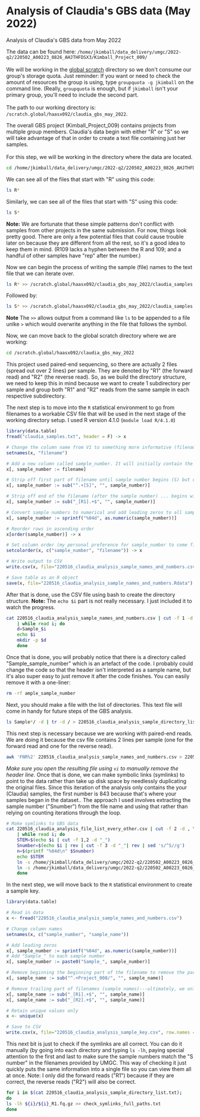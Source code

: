 # Analysis of Claudia's GBS data (May 2022)
Analysis of Claudia's GBS data from May 2022

The data can be found here: `/home/jkimball/data_delivery/umgc/2022-q2/220502_A00223_0826_AHJTHFDSX3/Kimball_Project_009/
`<br><br>
We will be working in the [global scratch](https://www.msi.umn.edu/content/scratch-storage) directory so we don't consume our group's storage quota. Just reminder: If you want or need to check the amount of resources the group is using, type `groupquota -g jkimball` on the command line. (Really, `groupquota` is enough, but if `jkimball` isn't your primary group, you'll need to include the second part.<br><br>
The path to our working directory is: `/scratch.global/haasx092/claudia_gbs_may_2022`.

The overall GBS project (Kimball_Project_009) contains projects from multiple group members. Claudia's data begin with either "R" or "S" so we will take advantage of that in order to create a text file containing just her samples.<br><br>
For this step, we will be working in the directory where the data are located.<br>
```bash
cd /home/jkimball/data_delivery/umgc/2022-q2/220502_A00223_0826_AHJTHFDSX3/Kimball_Project_009
```
We can see all of the files that start with "R" using this code:
```bash
ls R*
```
Similarly, we can see all of the files that start with "S" using this code:
```bash
ls S*
```
**Note:** We are fortunate that these simple patterns don't conflict with samples from other projects in the same submission. For now, things look pretty good. There are only a few potential files that could cause trouble later on because they are different from all the rest, so it's a good idea to keep them in mind. (R109 lacks a hyphen between the R and 109; and a handful of other samples have "rep" after the number.)<br>

Now we can begin the process of writing the sample (file) names to the text file that we can iterate over.<br>
```bash
ls R* >> /scratch.global/haasx092/claudia_gbs_may_2022/claudia_samples.txt
```
Followed by:
```bash
ls S* >> /scratch.global/haasx092/claudia_gbs_may_2022/claudia_samples.txt
```
**Note** The `>>` allows output from a command like `ls` to be appended to a file unlke `>` which would overwrite anything in the file that follows the symbol.

Now, we can move back to the global scratch directory where we are working:
```bash
cd /scratch.global/haasx092/claudia_gbs_may_2022
```

This project used paired-end sequencing, so there are actually 2 files (spread out over 2 lines) per sample. They are denoted by "R1" (the forward read) and "R2" (the reverse read). So, as we build the directory structure, we need to keep this in mind because we want to create 1 subdirectory per sample and group both "R1" and "R2" reads from the same sample in each respective subdirectory.

The next step is to move into the `R` statistical environment to go from filenames to a workable CSV file that will be used in the next stage of the working directory setup. I used R version 4.1.0 (`module load R/4.1.0`)
```R
library(data.table)
fread("claudia_samples.txt", header = F) -> x

# Change the column name from V1 to something more informative (filename)
setnames(x, "filename")

# Add a new column called sample_number. It will initially contain the entire filename, but we will work to retain only the sample number
x[, sample_number := filename]

# Strip off first part of filename until sample number begins (S) but do not include it.
x[, sample_number := sub("^.+[S]", "", sample_number)]

# Strip off end of the filename (after the sample number) ... begins with "_R1" or "_R2"
x[, sample_number := sub("_[R1].+$", "", sample_number)]

# Convert sample numbers to numerical and add leading zeros to all samples (to help with sorting).
x[, sample_number := sprintf("%04d", as.numeric(sample_number))]

# Reorder rows in ascending order
x[order(sample_number)] -> x

# Set column order (my personal preference for sample_number to come first)
setcolorder(x, c("sample_number", "filename")) -> x

# Write output to CSV
write.csv(x, file="220516_claudia_analysis_sample_names_and_numbers.csv", row.names=FALSE, col.names=FALSE, sep=",", quote=FALSE)

# Save table as an R object
save(x, file="220516_claudia_analysis_sample_names_and_numbers.Rdata")
```
After that is done, use the CSV file using bash to create the directory structure.
**Note:** The `echo $i` part is not really necessary. I just included it to watch the progress.

```bash
cat 220516_claudia_analysis_sample_names_and_numbers.csv | cut -f 1 -d , \
	| while read i; do
	d=Sample_$i
	echo $i
	mkdir -p $d
	done
```

Once that is done, you will probably notice that there is a directory called "Sample_sample_number" which is an artefact of the code. I probably could change the code so that the header isn't interpreted as a sample name, but it's also super easy to just remove it after the code finishes. You can easily remove it with a one-liner:
```bash
rm -rf ample_sample_number
```
Next, you should make a file with the list of directories. This text file will come in handy for future steps of the GBS analysis.
```bash
ls Sample*/ -d | tr -d / > 220516_claudia_analysis_sample_directory_list.txt
```
This next step is necessary because we are working with paired-end reads. We are doing it because the csv file contains 2 lines per sample (one for the forward read and one for the reverse read).
```bash
awk 'FNR%2' 220516_claudia_analysis_sample_names_and_numbers.csv > 220516_claudia_analysis_file_list_every_other.csv
```
_Make sure you open the resulting file using `vi` to manually remove the header line._ Once that is done, we can make symbolic links (symlinks) to point to the data rather than take up disk space by needlessly duplicating the original files. Since this iteration of the analysis only contains the your (Claudia) samples, the first number is 843 because that's where your samples began in the dataset.. The approach I used involves extracting the sample number ("Snumber") from the file name and using that rather than relying on counting iterations through the loop.
```bash
# Make symlinks to GBS data
cat 220516_claudia_analysis_file_list_every_other.csv | cut -f 2 -d , \
	| while read i; do
	STEM=$(echo $i | cut -f 1,2 -d "_")
	Snumber=$(echo $i | rev | cut -f 3 -d "_"| rev | sed 's/^S//g')
	n=$(printf "%04d\n" $Snumber)
	echo $STEM
	ln -s /home/jkimball/data_delivery/umgc/2022-q2/220502_A00223_0826_AHJTHFDSX3/Kimball_Project_009/${STEM}_R1_001.fastq.gz Sample_$n/Sample_${n}_R1.fq.gz
	ln -s /home/jkimball/data_delivery/umgc/2022-q2/220502_A00223_0826_AHJTHFDSX3/Kimball_Project_009/${STEM}_R2_001.fastq.gz Sample_$n/Sample_${n}_R2.fq.gz
	done
```
In the next step, we will move back to the `R` statistical environment to create a sample key.
```R
library(data.table)

# Read in data
x <- fread("220516_claudia_analysis_sample_names_and_numbers.csv")

# Change column names
setnames(x, c("sample_number", "sample_name"))

# Add leading zeros
x[, sample_number := sprintf("%04d", as.numeric(sample_number))]
# Add "Sample_" to each sample number
x[, sample_number := paste0("Sample_", sample_number)]

# Remove beginning the beginning part of the filename to remove the part of the path that is no longer necessary to keep
x[, sample_name := sub("^.+Project_008/", "", sample_name)]

# Remove trailing part of filenames (sample names)---ultimately, we only need one line per sample, not two (a consequence of having 2 files per sample for paired-end reads)
x[, sample_name := sub("_[R1].+$", "", sample_name)]
x[, sample_name := sub("_[R2].+$", "", sample_name)]

# Retain unique values only
x <- unique(x)

# Save to CSV
write.csv(x, file="220516_claudia_analysis_sample_key.csv", row.names = FALSE, sep=",", quote=FALSE)
```
This next bit is just to check if the symlinks are all correct. You can do it manually (by going into each directory and typing `ls -lh`, paying special attention to the first and last to make sure the sample numbers match the "S number" in the filenames provided by UMGC. This way of checking it just quickly puts the same information into a single file so you can view them all at once. Note: I only did the forward reads ("R1") because if they are correct, the reverse reads ("R2") will also be correct.
```bash
for i in $(cat 220516_claudia_analysis_sample_directory_list.txt);
do
ls -lh ${i}/${i}_R1.fq.gz >> check_symlinks_full_paths.txt
done
```
